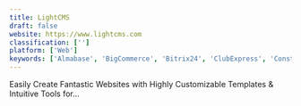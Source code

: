 ```yaml
---
title: LightCMS
draft: false 
website: https://www.lightcms.com
classification: ['']
platform: ['Web']
keywords: ['Almabase', 'BigCommerce', 'Bitrix24', 'ClubExpress', 'Constant Contact', 'Contentful', 'Duda', 'IM Creator', 'Just Add Content', 'MightyCall', 'Odoo Website', 'Onehub', 'QuickSilk', 'Salsify', 'Vue Storefront', 'WordPress']
---
```

Easily Create Fantastic Websites with Highly Customizable Templates &amp; Intuitive Tools for...